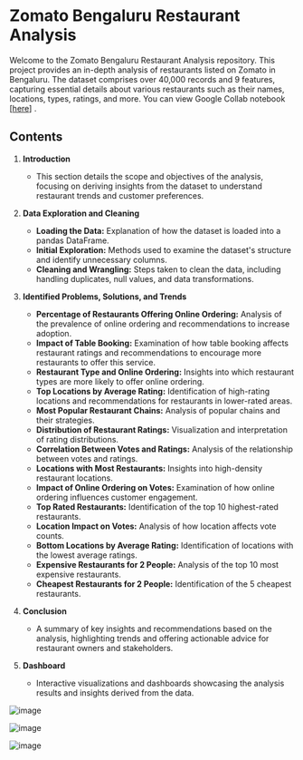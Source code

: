 # Zomato Bengaluru Restaurant Analysis

Welcome to the Zomato Bengaluru Restaurant Analysis repository. This project provides an in-depth analysis of restaurants listed on Zomato in Bengaluru. The dataset comprises over 40,000 records and 9 features, capturing essential details about various restaurants such as their names, locations, types, ratings, and more. You can view Google Collab notebook [[here](https://colab.research.google.com/drive/1TaRVExNtLxhv5xeCU0WL3WzW8SntjI1m)] .

## Contents

1. **Introduction**
   - This section details the scope and objectives of the analysis, focusing on deriving insights from the dataset to understand restaurant trends and customer preferences.

2. **Data Exploration and Cleaning**
   - **Loading the Data:** Explanation of how the dataset is loaded into a pandas DataFrame.
   - **Initial Exploration:** Methods used to examine the dataset's structure and identify unnecessary columns.
   - **Cleaning and Wrangling:** Steps taken to clean the data, including handling duplicates, null values, and data transformations.

3. **Identified Problems, Solutions, and Trends**
   - **Percentage of Restaurants Offering Online Ordering:** Analysis of the prevalence of online ordering and recommendations to increase adoption.
   - **Impact of Table Booking:** Examination of how table booking affects restaurant ratings and recommendations to encourage more restaurants to offer this service.
   - **Restaurant Type and Online Ordering:** Insights into which restaurant types are more likely to offer online ordering.
   - **Top Locations by Average Rating:** Identification of high-rating locations and recommendations for restaurants in lower-rated areas.
   - **Most Popular Restaurant Chains:** Analysis of popular chains and their strategies.
   - **Distribution of Restaurant Ratings:** Visualization and interpretation of rating distributions.
   - **Correlation Between Votes and Ratings:** Analysis of the relationship between votes and ratings.
   - **Locations with Most Restaurants:** Insights into high-density restaurant locations.
   - **Impact of Online Ordering on Votes:** Examination of how online ordering influences customer engagement.
   - **Top Rated Restaurants:** Identification of the top 10 highest-rated restaurants.
   - **Location Impact on Votes:** Analysis of how location affects vote counts.
   - **Bottom Locations by Average Rating:** Identification of locations with the lowest average ratings.
   - **Expensive Restaurants for 2 People:** Analysis of the top 10 most expensive restaurants.
   - **Cheapest Restaurants for 2 People:** Identification of the 5 cheapest restaurants.

4. **Conclusion**
   - A summary of key insights and recommendations based on the analysis, highlighting trends and offering actionable advice for restaurant owners and stakeholders.

5. **Dashboard**
   - Interactive visualizations and dashboards showcasing the analysis results and insights derived from the data.
   
![image](https://github.com/user-attachments/assets/b5e41cb0-8122-4a49-ab83-a092be32f20d)

![image](https://github.com/user-attachments/assets/23615ff0-2a92-4476-bdcd-894df61fa648)

![image](https://github.com/user-attachments/assets/7652df0a-c97a-4345-9bdd-12e1aad8248a)



